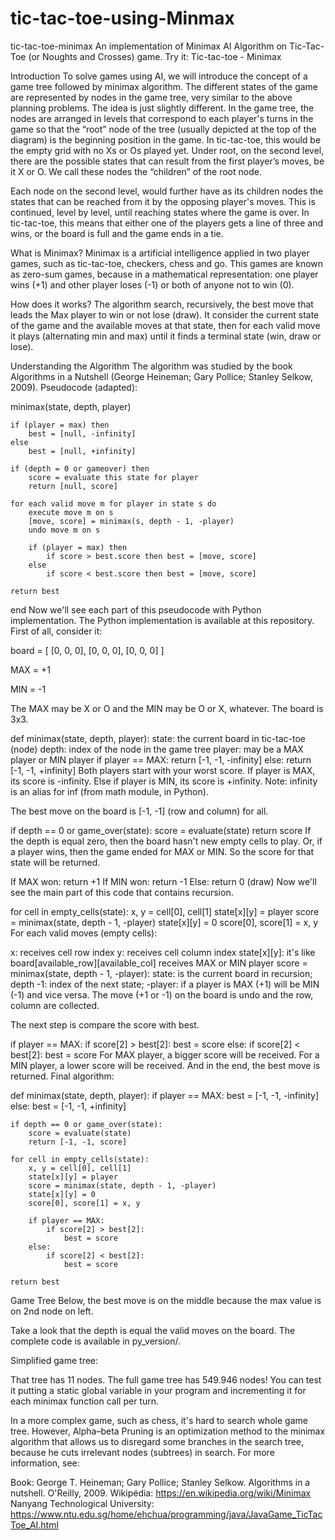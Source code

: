 # tic-tac-toe-using-Minmax
tic-tac-toe-minimax
An implementation of Minimax AI Algorithm on Tic-Tac-Toe (or Noughts and Crosses) game. Try it: Tic-tac-toe - Minimax



Introduction
To solve games using AI, we will introduce the concept of a game tree followed by minimax algorithm. The different states of the game are represented by nodes in the game tree, very similar to the above planning problems. The idea is just slightly different. In the game tree, the nodes are arranged in levels that correspond to each player's turns in the game so that the “root” node of the tree (usually depicted at the top of the diagram) is the beginning position in the game. In tic-tac-toe, this would be the empty grid with no Xs or Os played yet. Under root, on the second level, there are the possible states that can result from the first player’s moves, be it X or O. We call these nodes the “children” of the root node.

Each node on the second level, would further have as its children nodes the states that can be reached from it by the opposing player's moves. This is continued, level by level, until reaching states where the game is over. In tic-tac-toe, this means that either one of the players gets a line of three and wins, or the board is full and the game ends in a tie.

What is Minimax?
Minimax is a artificial intelligence applied in two player games, such as tic-tac-toe, checkers, chess and go. This games are known as zero-sum games, because in a mathematical representation: one player wins (+1) and other player loses (-1) or both of anyone not to win (0).

How does it works?
The algorithm search, recursively, the best move that leads the Max player to win or not lose (draw). It consider the current state of the game and the available moves at that state, then for each valid move it plays (alternating min and max) until it finds a terminal state (win, draw or lose).

Understanding the Algorithm
The algorithm was studied by the book Algorithms in a Nutshell (George Heineman; Gary Pollice; Stanley Selkow, 2009). Pseudocode (adapted):

minimax(state, depth, player)

	if (player = max) then
		best = [null, -infinity]
	else
		best = [null, +infinity]

	if (depth = 0 or gameover) then
		score = evaluate this state for player
		return [null, score]

	for each valid move m for player in state s do
		execute move m on s
		[move, score] = minimax(s, depth - 1, -player)
		undo move m on s

		if (player = max) then
			if score > best.score then best = [move, score]
		else
			if score < best.score then best = [move, score]

	return best
end
Now we'll see each part of this pseudocode with Python implementation. The Python implementation is available at this repository. First of all, consider it:

board = [ [0, 0, 0], [0, 0, 0], [0, 0, 0] ]

MAX = +1

MIN = -1

The MAX may be X or O and the MIN may be O or X, whatever. The board is 3x3.

def minimax(state, depth, player):
state: the current board in tic-tac-toe (node)
depth: index of the node in the game tree
player: may be a MAX player or MIN player
if player == MAX:
	return [-1, -1, -infinity]
else:
	return [-1, -1, +infinity]
Both players start with your worst score. If player is MAX, its score is -infinity. Else if player is MIN, its score is +infinity. Note: infinity is an alias for inf (from math module, in Python).

The best move on the board is [-1, -1] (row and column) for all.

if depth == 0 or game_over(state):
	score = evaluate(state)
	return score
If the depth is equal zero, then the board hasn't new empty cells to play. Or, if a player wins, then the game ended for MAX or MIN. So the score for that state will be returned.

If MAX won: return +1
If MIN won: return -1
Else: return 0 (draw)
Now we'll see the main part of this code that contains recursion.

for cell in empty_cells(state):
	x, y = cell[0], cell[1]
	state[x][y] = player
	score = minimax(state, depth - 1, -player)
	state[x][y] = 0
	score[0], score[1] = x, y
For each valid moves (empty cells):

x: receives cell row index
y: receives cell column index
state[x][y]: it's like board[available_row][available_col] receives MAX or MIN player
score = minimax(state, depth - 1, -player):
state: is the current board in recursion;
depth -1: index of the next state;
-player: if a player is MAX (+1) will be MIN (-1) and vice versa.
The move (+1 or -1) on the board is undo and the row, column are collected.

The next step is compare the score with best.

if player == MAX:
	if score[2] > best[2]:
		best = score
else:
	if score[2] < best[2]:
		best = score
For MAX player, a bigger score will be received. For a MIN player, a lower score will be received. And in the end, the best move is returned. Final algorithm:

def minimax(state, depth, player):
	if player == MAX:
		best = [-1, -1, -infinity]
	else:
		best = [-1, -1, +infinity]

	if depth == 0 or game_over(state):
		score = evaluate(state)
		return [-1, -1, score]

	for cell in empty_cells(state):
		x, y = cell[0], cell[1]
		state[x][y] = player
		score = minimax(state, depth - 1, -player)
		state[x][y] = 0
		score[0], score[1] = x, y

		if player == MAX:
			if score[2] > best[2]:
				best = score
		else:
			if score[2] < best[2]:
				best = score

	return best
Game Tree
Below, the best move is on the middle because the max value is on 2nd node on left.



Take a look that the depth is equal the valid moves on the board. The complete code is available in py_version/.

Simplified game tree:



That tree has 11 nodes. The full game tree has 549.946 nodes! You can test it putting a static global variable in your program and incrementing it for each minimax function call per turn.

In a more complex game, such as chess, it's hard to search whole game tree. However, Alpha–beta Pruning is an optimization method to the minimax algorithm that allows us to disregard some branches in the search tree, because he cuts irrelevant nodes (subtrees) in search. For more information, see:

Book: George T. Heineman; Gary Pollice; Stanley Selkow. Algorithms in a nutshell. O'Reilly, 2009.
Wikipédia: https://en.wikipedia.org/wiki/Minimax
Nanyang Technological University: https://www.ntu.edu.sg/home/ehchua/programming/java/JavaGame_TicTacToe_AI.html
